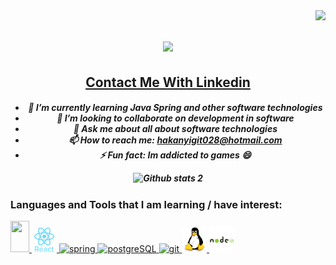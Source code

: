 <img align="right" src="https://visitor-badge.laobi.icu/badge?page_id=hakanyigitt.hakanyigitt">
<h1 align="center">
  <a href="https://github.com/hakanyigitt">
    <img src="https://readme-typing-svg.herokuapp.com?size=36&center=true&multiline=true&width=500&height=100&lines=Hello%2C+There!+%F0%9F%91%8B;Happy+to+see+you+%F0%9F%98%8A">
  </a>
</h1>
<h2 align="center"><a href="https://www.linkedin.com/in/hakan-yigit/" target="_blank">Contact Me With Linkedin</a></h2>
<h5 align="center">


- 🌱 I’m currently learning Java Spring and other software technologies
- 👯 I’m looking to collaborate on development in software
- 💬 Ask me about all about software technologies
- 📫 How to reach me: hakanyigit028@hotmail.com
- ⚡ Fun fact: Im addicted to games 😄

![Github stats 2](https://github-readme-stats.vercel.app/api?username=hakanyigitt&show_icons=true&theme=radical)

<h3 align="left">Languages and Tools that I am learning / have interest:</h3>
<p align="left">
  <a href="https://www.java.com/" target="_blank" rel="noreferrer">
    <img src="https://www.logolynx.com/images/logolynx/40/4070ab2cfaaaa20f057a719f1805d853.png" width="30" height="50" style="max-width: 100%;">
   </a>
   <a href="https://reactjs.org/" target="_blank" rel="noreferrer">
    <img src="https://raw.githubusercontent.com/devicons/devicon/master/icons/react/react-original-wordmark.svg" alt="react" width="40" height="40"/>
  </a>
  <a href="https://spring.io/" target="_blank" rel="noreferrer">
    <img src="https://spring.io/images/spring-logo-9146a4d3298760c2e7e49595184e1975.svg" alt="spring" width="60" height="40"/>
  </a>
  <a href="https://www.postgresql.org/" target="_blank" rel="noreferrer">
    <img src="https://www.postgresql.org/media/img/about/press/elephant.png" alt="postgreSQL" width="40" height="40"/>
  </a>
  <a href="https://git-scm.com/" target="_blank" rel="noreferrer">
    <img src="https://www.vectorlogo.zone/logos/git-scm/git-scm-icon.svg" alt="git" width="40" height="40"/>
  </a>
  </a>
  <a href="https://www.linux.org/" target="_blank" rel="noreferrer">
    <img src="https://raw.githubusercontent.com/devicons/devicon/master/icons/linux/linux-original.svg" alt="linux" width="40" height="40"/>
  </a>
  <a href="https://nodejs.org" target="_blank" rel="noreferrer">
    <img src="https://raw.githubusercontent.com/devicons/devicon/master/icons/nodejs/nodejs-original-wordmark.svg" alt="nodejs" width="40" height="40"/>
  </a>
  
  
</p>
